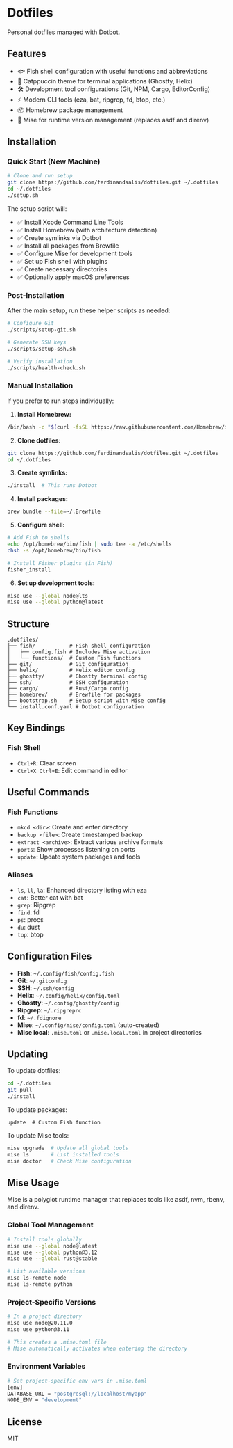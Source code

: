 # Dotfiles

Personal dotfiles managed with [Dotbot](https://github.com/anishathalye/dotbot).

## Features

- 🐟 Fish shell configuration with useful functions and abbreviations
- 🎨 Catppuccin theme for terminal applications (Ghostty, Helix)
- 🛠️ Development tool configurations (Git, NPM, Cargo, EditorConfig)
- ⚡ Modern CLI tools (eza, bat, ripgrep, fd, btop, etc.)
- 📦 Homebrew package management
- 🔧 Mise for runtime version management (replaces asdf and direnv)

## Installation

### Quick Start (New Machine)

```bash
# Clone and run setup
git clone https://github.com/ferdinandsalis/dotfiles.git ~/.dotfiles
cd ~/.dotfiles
./setup.sh
```

The setup script will:
- ✅ Install Xcode Command Line Tools
- ✅ Install Homebrew (with architecture detection)
- ✅ Create symlinks via Dotbot
- ✅ Install all packages from Brewfile
- ✅ Configure Mise for development tools
- ✅ Set up Fish shell with plugins
- ✅ Create necessary directories
- ✅ Optionally apply macOS preferences

### Post-Installation

After the main setup, run these helper scripts as needed:

```bash
# Configure Git
./scripts/setup-git.sh

# Generate SSH keys
./scripts/setup-ssh.sh

# Verify installation
./scripts/health-check.sh
```

### Manual Installation

If you prefer to run steps individually:

1. **Install Homebrew:**
```bash
/bin/bash -c "$(curl -fsSL https://raw.githubusercontent.com/Homebrew/install/HEAD/install.sh)"
```

2. **Clone dotfiles:**
```bash
git clone https://github.com/ferdinandsalis/dotfiles.git ~/.dotfiles
cd ~/.dotfiles
```

3. **Create symlinks:**
```bash
./install  # This runs Dotbot
```

4. **Install packages:**
```bash
brew bundle --file=~/.Brewfile
```

5. **Configure shell:**
```bash
# Add Fish to shells
echo /opt/homebrew/bin/fish | sudo tee -a /etc/shells
chsh -s /opt/homebrew/bin/fish

# Install Fisher plugins (in Fish)
fisher_install
```

6. **Set up development tools:**
```bash
mise use --global node@lts
mise use --global python@latest
```

## Structure

```
.dotfiles/
├── fish/           # Fish shell configuration
│   ├── config.fish # Includes Mise activation
│   └── functions/  # Custom Fish functions
├── git/            # Git configuration
├── helix/          # Helix editor config
├── ghostty/        # Ghostty terminal config
├── ssh/            # SSH configuration
├── cargo/          # Rust/Cargo config
├── homebrew/       # Brewfile for packages
├── bootstrap.sh    # Setup script with Mise config
└── install.conf.yaml # Dotbot configuration
```

## Key Bindings

### Fish Shell
- `Ctrl+R`: Clear screen
- `Ctrl+X Ctrl+E`: Edit command in editor

## Useful Commands

### Fish Functions
- `mkcd <dir>`: Create and enter directory
- `backup <file>`: Create timestamped backup
- `extract <archive>`: Extract various archive formats
- `ports`: Show processes listening on ports
- `update`: Update system packages and tools

### Aliases
- `ls`, `ll`, `la`: Enhanced directory listing with eza
- `cat`: Better cat with bat
- `grep`: Ripgrep
- `find`: fd
- `ps`: procs
- `du`: dust
- `top`: btop

## Configuration Files

- **Fish**: `~/.config/fish/config.fish`
- **Git**: `~/.gitconfig`
- **SSH**: `~/.ssh/config`
- **Helix**: `~/.config/helix/config.toml`
- **Ghostty**: `~/.config/ghostty/config`
- **Ripgrep**: `~/.ripgreprc`
- **fd**: `~/.fdignore`
- **Mise**: `~/.config/mise/config.toml` (auto-created)
- **Mise local**: `.mise.toml` or `.mise.local.toml` in project directories

## Updating

To update dotfiles:
```bash
cd ~/.dotfiles
git pull
./install
```

To update packages:
```fish
update  # Custom Fish function
```

To update Mise tools:
```bash
mise upgrade  # Update all global tools
mise ls       # List installed tools
mise doctor   # Check Mise configuration
```

## Mise Usage

Mise is a polyglot runtime manager that replaces tools like asdf, nvm, rbenv, and direnv.

### Global Tool Management
```bash
# Install tools globally
mise use --global node@latest
mise use --global python@3.12
mise use --global rust@stable

# List available versions
mise ls-remote node
mise ls-remote python
```

### Project-Specific Versions
```bash
# In a project directory
mise use node@20.11.0
mise use python@3.11

# This creates a .mise.toml file
# Mise automatically activates when entering the directory
```

### Environment Variables
```bash
# Set project-specific env vars in .mise.toml
[env]
DATABASE_URL = "postgresql://localhost/myapp"
NODE_ENV = "development"
```

## License

MIT

